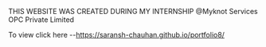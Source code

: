 THIS WEBSITE WAS CREATED DURING MY INTERNSHIP @Myknot Services OPC Private Limited

To view click here --https://saransh-chauhan.github.io/portfolio8/
